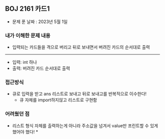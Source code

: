 ## BOJ 2161 카드1

- 문제 푼 날짜 : 2023년 5월 1일



### 내가 이해한 문제 내용

- 입력되는 카드들을 격으로 버리고 뒤로 보내면서 버려진 카드의 순서대로 출력

-----

- 입력: int 하나
- 출력: 버려진 카드 순서대로 출력



### 접근방식

- 큐로 입력을 받고 ans 리스트로 보내고 뒤로 보내고를 반복적으로 이수한다!
  - 큐 자체를 import하지않고 리스트로 구현함



### 어려웠던 점

- 리스트 형식 자체를 출력하는게 아니라 주소값을 넘겨서 value만 프린트할 수 있게 했어야 했다! *

